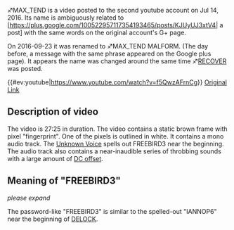 ♐MAX\_TEND is a video posted to the second youtube account on Jul 14,
2016. Its name is ambiguously related to
\[<https://plus.google.com/100522957117354193465/posts/KJUyUJ3xtV4>| a
post\] with the same words on the original account's G+ page.

On 2016-09-23 it was renamed to ♐MAX\_TEND MALFORM. (The day before, a
message with the same phrase appeared on the Google plus page). It
appears the name was changed around the same time
♐[RECOVER](RECOVER "wikilink") was posted.

{{\#ev:youtube|<https://www.youtube.com/watch?v=f5QwzAFrnCg>}} [Original Link](https://youtu.be/rc__oa08k4Q)

## Description of video

The video is 27:25 in duration. The video contains a static brown frame
with pixel "fingerprint". One of the pixels is outlined in white. It
contains a mono audio track. The [Unknown Voice](Unknown_Voice "wikilink") spells out FREEBIRD3 near the
beginning. The audio track also contains a near-inaudible series of
throbbing sounds with a large amount of [DC offset](DC_offset "wikilink").

## Meaning of "FREEBIRD3"

*please expand*

The password-like "FREEBIRD3" is similar to the spelled-out "IANNOP6"
near the beginning of [DELOCK](DELOCK "wikilink").
